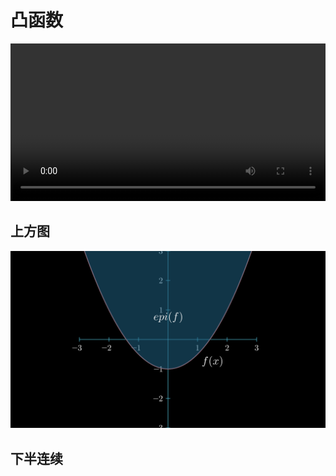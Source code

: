 # 凸函数

<video src="./media/videos/convexfunc/720p30/ConvexFunc.mp4" width="100%"  type="video/mp4" controls="controls" frameborder="0" allowfullscreen="true" webkitallowfullscreen="true" mozallowfullscreen="true" oallowfullscreen="true" msallowfullscreen="true"></video>



## 上方图

![epi](media/images/convexfunc/Epi_ManimCE_v0.18.0.png)


## 下半连续